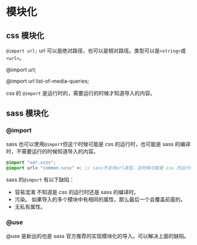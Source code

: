 # 模块化

## css 模块化

`@import url;` url 可以是绝对路径，也可以是相对路径。类型可以是`<string>`或`<url>`。

@import url;

@import url list-of-media-queries;

css 的 `@import` 是运行时的，需要运行的时候才知道导入的内容。

## sass 模块化

### @import

sass 也可以使用`@import`但这个时候可能是 css 的运行时，也可能是 sass 的编译时，不需要运行的时候知道导入的内容。

```scss
@import "var.scss";
@import url< "common.scss" >; // sass不支持url类型，这时候可能是 css 的运行时
```

sass 的`@import` 有以下缺陷：

- 容易混淆 不知道是 css 的运行时还是 sass 的编译时。
- 污染。 如果导入的多个模块中有相同的属性，那么最后一个会覆盖前面的。
- 无私有属性。

### @use

@use 是新出的也是 sass 官方推荐的实现模块化的导入。可以解决上面的缺陷。
